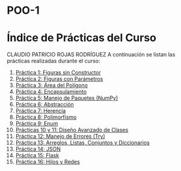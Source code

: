 # POO-1
# Índice de Prácticas del Curso

CLAUDIO PATRICIO ROJAS RODRÍGUEZ 
A continuación se listan las prácticas realizadas durante el curso:

1. [Práctica 1: Figuras sin Constructor](P1-FigurasSinConstructor/)
2. [Práctica 2: Figuras con Parámetros](P2-FigurasConParametros/)
3. [Práctica 3: Área del Polígono](P3-AreaDelPoligono/)
4. [Práctica 4: Encapsulamiento](P4-Encapsulamiento/)
5. [Práctica 5: Manejo de Paquetes (NumPy)](P5-ManejoDePaquetes(Numpy)/)
6. [Práctica 6: Abstracción](P6-Abstraccion/)
7. [Práctica 7: Herencia](P7-Herencia/)
8. [Práctica 8: Polimorfismo](P8-Polimorfismo/)
9. [Práctica 9: Enum](P9-Enum/)
10. [Prácticas 10 y 11: Diseño Avanzado de Clases](P10-P11-DIseñoAvanzadoDeClases/)
11. [Práctica 12: Manejo de Errores (Try)](P12-Try/)
12. [Práctica 13: Arreglos, Listas, Conjuntos y Diccionarios](P13-ArreglosListasConjuntosDiccionarios/)
13. [Práctica 14: JSON](P14-Json/)
14. [Práctica 15: Flask](P15-Flask/)
15. [Práctica 16: Hilos y Redes](P16-Hilos&Red/)
